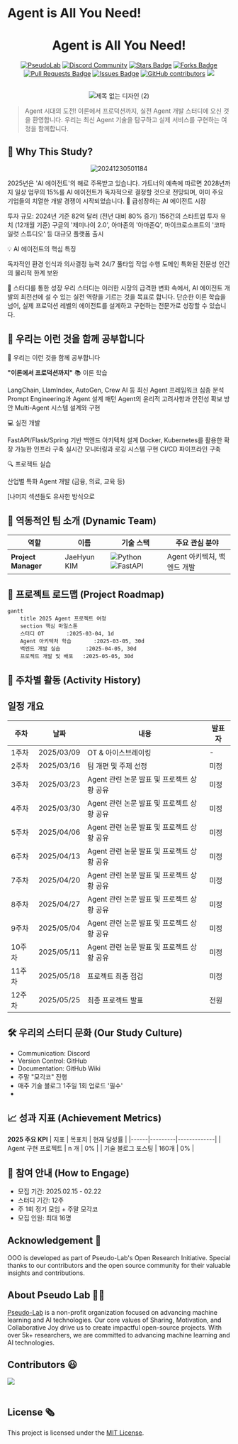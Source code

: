 

# Agent is All You Need!

<h1 align="center">Agent is All You Need!</h1>

<div align="center">
<a href="https://pseudo-lab.com"><img src="https://img.shields.io/badge/PseudoLab-S10-3776AB" alt="PseudoLab"/></a>
<a href="https://discord.gg/EPurkHVtp2"><img src="https://img.shields.io/badge/Discord-BF40BF" alt="Discord Community"/></a>
<a href="https://github.com/Pseudo-Lab/10th-template/stargazers"><img src="https://img.shields.io/github/stars/Pseudo-Lab/10th-template" alt="Stars Badge"/></a>
<a href="https://github.com/Pseudo-Lab/10th-template/network/members"><img src="https://img.shields.io/github/forks/Pseudo-Lab/10th-template" alt="Forks Badge"/></a>
<a href="https://github.com/Pseudo-Lab/10th-template/pulls"><img src="https://img.shields.io/github/issues-pr/Pseudo-Lab/10th-template" alt="Pull Requests Badge"/></a>
<a href="https://github.com/Pseudo-Lab/10th-template/issues"><img src="https://img.shields.io/github/issues/Pseudo-Lab/10th-template" alt="Issues Badge"/></a>
<a href="https://github.com/Pseudo-Lab/10th-template/graphs/contributors"><img alt="GitHub contributors" src="https://img.shields.io/github/contributors/Pseudo-Lab/10th-template?color=2b9348"></a>
<a href="https://hits.seeyoufarm.com"><img src="https://hits.seeyoufarm.com/api/count/incr/badge.svg?url=https%3A%2F%2Fgithub.com%2Fpseudo-lab%2F10th-template&count_bg=%2379C83D&title_bg=%23555555&icon=&icon_color=%23E7E7E7&title=hits&edge_flat=false"/></a>
</div>
<br>
<p align="center">
  <img src="https://github.com/user-attachments/assets/88dd74dc-590d-4e9d-b3e0-4f87a032f4a3" alt="제목 없는 디자인 (2)">
</p>

> Agent 시대의 도전! 이론에서 프로덕션까지, 실전 Agent 개발 스터디에 오신 것을 환영합니다. 우리는 최신 Agent 기술을 탐구하고 실제 서비스를 구현하는 여정을 함께합니다.



## 🌟 Why This Study?
<p align="center">
<img src="https://github.com/user-attachments/assets/5066651c-af30-4f05-a6e7-fbf9d8221da6" alt="20241230501184">
</p>
2025년은 'AI 에이전트'의 해로 주목받고 있습니다. 가트너의 예측에 따르면 2028년까지 일상 업무의 15%를 AI 에이전트가 독자적으로 결정할 것으로 전망되며, 이미 주요 기업들의 치열한 개발 경쟁이 시작되었습니다.
🚀 급성장하는 AI 에이전트 시장

투자 규모: 2024년 기준 82억 달러 (전년 대비 80% 증가)
156건의 스타트업 투자 유치 (12개월 기준)
구글의 '제미나이 2.0', 아마존의 '아마존Q', 마이크로소프트의 '코파일럿 스튜디오' 등 대규모 플랫폼 출시

💡 AI 에이전트의 핵심 특징

독자적인 환경 인식과 의사결정 능력
24/7 풀타임 작업 수행
도메인 특화된 전문성
인간의 물리적 한계 보완

🎯 스터디를 통한 성장
우리 스터디는 이러한 시장의 급격한 변화 속에서, AI 에이전트 개발의 최전선에 설 수 있는 실전 역량을 기르는 것을 목표로 합니다. 단순한 이론 학습을 넘어, 실제 프로덕션 레벨의 에이전트를 설계하고 구현하는 전문가로 성장할 수 있습니다.

## 🌟 우리는 이런 것을 함께 공부합니다
🌟 우리는 이런 것을 함께 공부합니다


**"이론에서 프로덕션까지"**
📚 이론 학습

LangChain, LlamIndex, AutoGen, Crew AI  등 최신 Agent 프레임워크 심층 분석
Prompt Engineering과 Agent 설계 패턴
Agent의 윤리적 고려사항과 안전성 확보 방안
Multi-Agent 시스템 설계와 구현

💻 실전 개발

FastAPI/Flask/Spring 기반 백엔드 아키텍처 설계
Docker, Kubernetes를 활용한 확장 가능한 인프라 구축
실시간 모니터링과 로깅 시스템 구현
CI/CD 파이프라인 구축

🔍 프로젝트 실습

산업별 특화 Agent 개발 (금융, 의료, 교육 등)


[나머지 섹션들도 유사한 방식으로 

## 🧑 역동적인 팀 소개 (Dynamic Team)

| 역할 | 이름 | 기술 스택 | 주요 관심 분야 |
|------|------|------------|----------------|
| **Project Manager** | JaeHyun KIM| ![Python](https://img.shields.io/badge/Python-Expert-3776AB) ![FastAPI](https://img.shields.io/badge/FastAPI-009688) | Agent 아키텍처, 백엔드 개발 |

## 🚀 프로젝트 로드맵 (Project Roadmap)
```mermaid
gantt
    title 2025 Agent 프로젝트 여정
    section 핵심 마일스톤
    스터디 OT       :2025-03-04, 1d
    Agent 아키텍처 학습       :2025-03-05, 30d
    백엔드 개발 실습        :2025-04-05, 30d
    프로젝트 개발 및 배포   :2025-05-05, 30d
```

## 📅 주차별 활동 (Activity History)

## 일정 개요
| 주차   | 날짜         | 내용                                         | 발표자 |
|--------|------------|--------------------------------------------|--------|
| 1주차  | 2025/03/09 | OT & 아이스브레이킹                        | -      |
| 2주차  | 2025/03/16 | 팀 개편 및 주제 선정                        | 미정   |
| 3주차  | 2025/03/23 | Agent 관련 논문 발표 및 프로젝트 상황 공유  | 미정   |
| 4주차  | 2025/03/30 | Agent 관련 논문 발표 및 프로젝트 상황 공유  | 미정   |
| 5주차  | 2025/04/06 | Agent 관련 논문 발표 및 프로젝트 상황 공유  | 미정   |
| 6주차  | 2025/04/13 | Agent 관련 논문 발표 및 프로젝트 상황 공유  | 미정   |
| 7주차  | 2025/04/20 | Agent 관련 논문 발표 및 프로젝트 상황 공유  | 미정   |
| 8주차  | 2025/04/27 | Agent 관련 논문 발표 및 프로젝트 상황 공유  | 미정   |
| 9주차  | 2025/05/04 | Agent 관련 논문 발표 및 프로젝트 상황 공유  | 미정   |
| 10주차 | 2025/05/11 | Agent 관련 논문 발표 및 프로젝트 상황 공유  | 미정   |
| 11주차 | 2025/05/18 | 프로젝트 최종 점검                          | 미정   |
| 12주차 | 2025/05/25 | 최종 프로젝트 발표                          | 전원   |

## 🛠️ 우리의 스터디 문화 (Our Study Culture)
- Communication: Discord
- Version Control: GitHub
- Documentation: GitHub Wiki
- 주말 "모각코" 진행  
- 매주 기술 블로그 1주일 1회 업로드 '필수'  
- 

## 📈 성과 지표 (Achievement Metrics)
**2025 주요 KPI**
| 지표 | 목표치 | 현재 달성률 |
|------|---------|-------------|
| Agent 구현 프로젝트 | n 개 | 0% |
| 기술 블로그 포스팅 | 160개 | 0% |

## 🌱 참여 안내 (How to Engage)
- 모집 기간: 2025.02.15 - 02.22
- 스터디 기간: 12주
- 주 1회 정기 모임 + 주말 모각코
- 모집 인원: 최대 16명

## Acknowledgement 🙏

OOO is developed as part of Pseudo-Lab's Open Research Initiative. Special thanks to our contributors and the open source community for their valuable insights and contributions.

## About Pseudo Lab 👋🏼</h2>

[Pseudo-Lab](https://pseudo-lab.com/) is a non-profit organization focused on advancing machine learning and AI technologies. Our core values of Sharing, Motivation, and Collaborative Joy drive us to create impactful open-source projects. With over 5k+ researchers, we are committed to advancing machine learning and AI technologies.

<h2>Contributors 😃</h2>
<a href="https://github.com/Pseudo-Lab/10th-template/graphs/contributors">
  <img src="https://contrib.rocks/image?repo=Pseudo-Lab/10th-template" />
</a>
<br><br>


## License 🗞
This project is licensed under the [MIT License](https://opensource.org/licenses/MIT).
